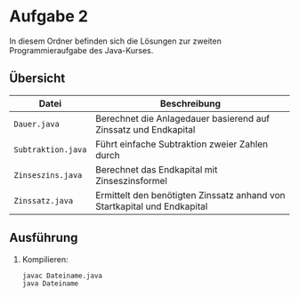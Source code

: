 # Aufgabe 2

In diesem Ordner befinden sich die Lösungen zur zweiten Programmieraufgabe des Java-Kurses.

## Übersicht

| Datei              | Beschreibung                                                                 |
|--------------------|------------------------------------------------------------------------------|
| `Dauer.java`       | Berechnet die Anlagedauer basierend auf Zinssatz und Endkapital              |
| `Subtraktion.java` | Führt einfache Subtraktion zweier Zahlen durch                               |
| `Zinseszins.java`  | Berechnet das Endkapital mit Zinseszinsformel                                |
| `Zinssatz.java`    | Ermittelt den benötigten Zinssatz anhand von Startkapital und Endkapital     |

## Ausführung

1. Kompilieren:
   ```bash
   javac Dateiname.java
   java Dateiname
   ```